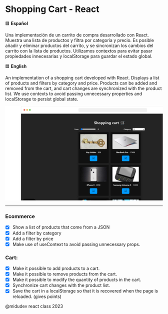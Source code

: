 # Shopping Cart - React

🟥 **Español**

Una implementación de un carrito de compra desarrollado con React. Muestra una lista de productos y filtra por categoría y precio. Es posible añadir y eliminar productos del carrito, y se sincronizan los cambios del carrito con la lista de productos. Utilizamos contextos para evitar pasar propiedades innecesarias y localStorage para guardar el estado global.

🟦 **English**

An implementation of a shopping cart developed with React. Displays a list of products and filters by category and price. Products can be added and removed from the cart, and cart changes are synchronized with the product list. We use contexts to avoid passing unnecessary properties and localStorage to persist global state.

<img src='public/react-shopping-cart.png'/>

--- 

### Ecommerce

- [x] Show a list of products that come from a JSON
- [x] Add a filter by category
- [x] Add a filter by price
- [x] Make use of useContext to avoid passing unnecessary props.

### Cart:

- [x] Make it possible to add products to a cart.
- [x] Make it possible to remove products from the cart.
- [x] Make it possible to modify the quantity of products in the cart.
- [x] Synchronize cart changes with the product list.
- [x] Save the cart in a localStorage so that it is recovered when the page is reloaded. (gives points)

@midudev react class 2023



